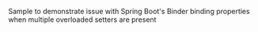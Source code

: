 Sample to demonstrate issue with Spring Boot's Binder binding properties when multiple overloaded setters are present
